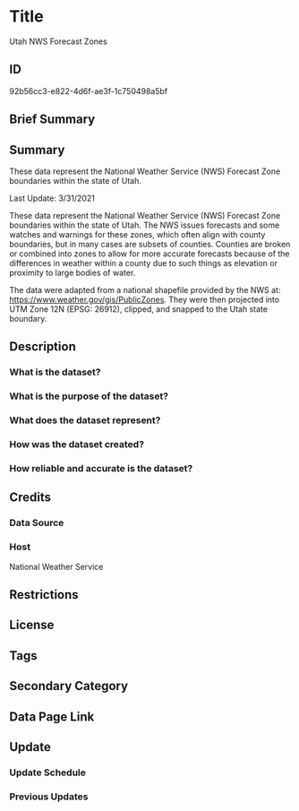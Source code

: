 # Title

Utah NWS Forecast Zones

## ID

92b56cc3-e822-4d6f-ae3f-1c750498a5bf

## Brief Summary

## Summary

These data represent the National Weather Service (NWS) Forecast Zone boundaries within the state of Utah.

Last Update: 3/31/2021

These data represent the National Weather Service (NWS) Forecast Zone boundaries within the state of Utah. The NWS issues forecasts and some watches and warnings for these zones, which often align with county boundaries, but in many cases are subsets of counties. Counties are broken or combined into zones to allow for more accurate forecasts because of the differences in weather within a county due to such things as elevation or proximity to large bodies of water.

The data were adapted from a national shapefile provided by the NWS at: https://www.weather.gov/gis/PublicZones. They were then projected into UTM Zone 12N (EPSG: 26912), clipped, and snapped to the Utah state boundary.

## Description

### What is the dataset?

### What is the purpose of the dataset?

### What does the dataset represent?

### How was the dataset created?

### How reliable and accurate is the dataset?

## Credits

### Data Source

### Host

National Weather Service

## Restrictions

## License

## Tags

## Secondary Category

## Data Page Link

## Update

### Update Schedule

### Previous Updates
